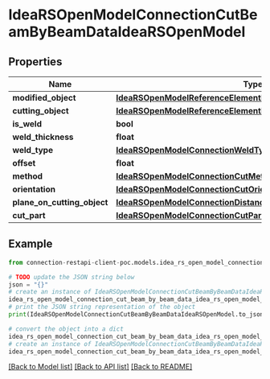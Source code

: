 # IdeaRSOpenModelConnectionCutBeamByBeamDataIdeaRSOpenModel


## Properties

Name | Type | Description | Notes
------------ | ------------- | ------------- | -------------
**modified_object** | [**IdeaRSOpenModelReferenceElementIdeaRSOpenModel**](IdeaRSOpenModelReferenceElementIdeaRSOpenModel.md) |  | [optional] 
**cutting_object** | [**IdeaRSOpenModelReferenceElementIdeaRSOpenModel**](IdeaRSOpenModelReferenceElementIdeaRSOpenModel.md) |  | [optional] 
**is_weld** | **bool** |  | [optional] 
**weld_thickness** | **float** |  | [optional] 
**weld_type** | [**IdeaRSOpenModelConnectionWeldTypeIdeaRSOpenModel**](IdeaRSOpenModelConnectionWeldTypeIdeaRSOpenModel.md) |  | [optional] 
**offset** | **float** |  | [optional] 
**method** | [**IdeaRSOpenModelConnectionCutMethodIdeaRSOpenModel**](IdeaRSOpenModelConnectionCutMethodIdeaRSOpenModel.md) |  | [optional] 
**orientation** | [**IdeaRSOpenModelConnectionCutOrientationIdeaRSOpenModel**](IdeaRSOpenModelConnectionCutOrientationIdeaRSOpenModel.md) |  | [optional] 
**plane_on_cutting_object** | [**IdeaRSOpenModelConnectionDistanceComparisonIdeaRSOpenModel**](IdeaRSOpenModelConnectionDistanceComparisonIdeaRSOpenModel.md) |  | [optional] 
**cut_part** | [**IdeaRSOpenModelConnectionCutPartIdeaRSOpenModel**](IdeaRSOpenModelConnectionCutPartIdeaRSOpenModel.md) |  | [optional] 

## Example

```python
from connection-restapi-client-poc.models.idea_rs_open_model_connection_cut_beam_by_beam_data_idea_rs_open_model import IdeaRSOpenModelConnectionCutBeamByBeamDataIdeaRSOpenModel

# TODO update the JSON string below
json = "{}"
# create an instance of IdeaRSOpenModelConnectionCutBeamByBeamDataIdeaRSOpenModel from a JSON string
idea_rs_open_model_connection_cut_beam_by_beam_data_idea_rs_open_model_instance = IdeaRSOpenModelConnectionCutBeamByBeamDataIdeaRSOpenModel.from_json(json)
# print the JSON string representation of the object
print(IdeaRSOpenModelConnectionCutBeamByBeamDataIdeaRSOpenModel.to_json())

# convert the object into a dict
idea_rs_open_model_connection_cut_beam_by_beam_data_idea_rs_open_model_dict = idea_rs_open_model_connection_cut_beam_by_beam_data_idea_rs_open_model_instance.to_dict()
# create an instance of IdeaRSOpenModelConnectionCutBeamByBeamDataIdeaRSOpenModel from a dict
idea_rs_open_model_connection_cut_beam_by_beam_data_idea_rs_open_model_from_dict = IdeaRSOpenModelConnectionCutBeamByBeamDataIdeaRSOpenModel.from_dict(idea_rs_open_model_connection_cut_beam_by_beam_data_idea_rs_open_model_dict)
```
[[Back to Model list]](../README.md#documentation-for-models) [[Back to API list]](../README.md#documentation-for-api-endpoints) [[Back to README]](../README.md)


